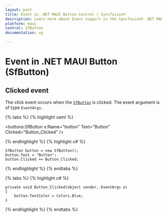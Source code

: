 ```yaml
---
layout: post
title: Event in .NET MAUI Button Control | Syncfusion®
description: Learn here about Event support in the Syncfusion® .NET MAUI Button (SfButton) control, its elements and more.
platform: maui
control: SfButton
documentation: ug 

---
```


# Event in .NET MAUI Button (SfButton)

## Clicked event

The click event occurs when the [`SfButton`](https://help.syncfusion.com/cr/maui/Syncfusion.Maui.Buttons.SfButton.html) is clicked. The event argument is of type `EventArgs`.

{% tabs %}
{% highlight xaml %}

<buttons:SfButton x:Name="button" 
                Text="Button" 
                Clicked="Button_Clicked" />

{% endhighlight %}
{% highlight c# %}

    SfButton button = new SfButton();
    button.Text = "Button";
    button.Clicked += Button_Clicked;
	
{% endhighlight %}
{% endtabs %}

{% tabs %}
{% highlight c# %}

    private void Button_Clicked(object sender, EventArgs e)
    {
        button.TextColor = Colors.Blue;
    }

{% endhighlight %}
{% endtabs %}

